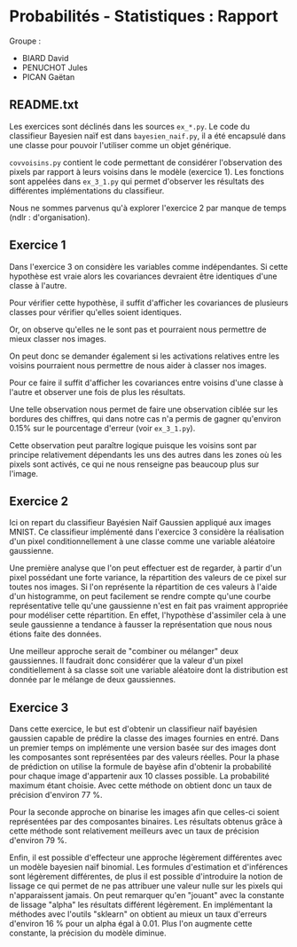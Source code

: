 # Probabilités - Statistiques : Rapport

Groupe :

- BIARD David
- PENUCHOT Jules
- PICAN Gaëtan

## README.txt

Les exercices sont déclinés dans les sources `ex_*.py`. Le code du classifieur Bayesien naïf est dans `bayesien_naif.py`, il a été encapsulé dans une classe pour pouvoir l'utiliser comme un objet générique.

`covvoisins.py` contient le code permettant de considérer l'observation des pixels par rapport à leurs voisins dans le modèle (exercice 1). Les fonctions sont appelées dans `ex_3_1.py` qui permet d'observer les résultats des différentes implémentations du classifieur.

Nous ne sommes parvenus qu'à explorer l'exercice 2 par manque de temps (ndlr : d'organisation).

## Exercice 1

Dans l'exercice 3 on considère les variables comme indépendantes. Si cette hypothèse est vraie alors les covariances devraient être identiques d'une classe à l'autre.

Pour vérifier cette hypothèse, il suffit d'afficher les covariances de plusieurs classes pour vérifier qu'elles soient identiques.

Or, on observe qu'elles ne le sont pas et pourraient nous permettre de mieux classer nos images.

On peut donc se demander également si les activations relatives entre les voisins pourraient nous permettre de nous aider à classer nos images.

Pour ce faire il suffit d'afficher les covariances entre voisins d'une classe à l'autre et observer une fois de plus les résultats.

Une telle observation nous permet de faire une observation ciblée sur les bordures des chiffres, qui dans notre cas n'a permis de gagner qu'environ 0.15% sur le pourcentage d'erreur (voir `ex_3_1.py`).

Cette observation peut paraître logique puisque les voisins sont par principe relativement dépendants les uns des autres dans les zones où les pixels sont activés, ce qui ne nous renseigne pas beaucoup plus sur l'image.

## Exercice 2

Ici on repart du classifieur Bayésien Naïf Gaussien appliqué aux images MNIST. Ce classifieur implémenté dans l'exercice 3 considère la réalisation d'un pixel conditionnellement à une classe comme une variable aléatoire gaussienne.

Une première analyse que l'on peut effectuer est de regarder, à partir d'un pixel possédant une forte variance, la répartition des valeurs de ce pixel sur toutes nos images. Si l'on représente la répartition de ces valeurs à l'aide d'un histogramme, on peut facilement se rendre compte qu'une courbe représentative telle qu'une gaussienne n'est en fait pas vraiment appropriée pour modéliser cette répartition. En effet, l'hypothèse d'assimiler cela à une seule gaussienne a tendance à fausser la représentation que nous nous étions faite des données.

Une meilleur approche serait de "combiner ou mélanger" deux gaussiennes. Il faudrait donc considérer que la valeur d'un pixel conditiellement à sa classe soit une variable aléatoire dont la distribution est donnée par le mélange de deux gaussiennes.

## Exercice 3

Dans cette exercice, le but est d'obtenir un classifieur naïf bayésien gaussien capable de prédire la classe des images fournies en entré. Dans un premier temps on implémente une version basée sur des images dont les composantes sont représentées par des valeurs réelles. Pour la phase de prédiction on utilise la formule de bayèse afin d'obtenir la probabilité pour chaque image d'appartenir aux 10 classes possible. La probabilité maximum étant choisie. Avec cette méthode on obtient donc un taux de précision d'environ 77 %.

Pour la seconde approche on binarise les images afin que celles-ci soient représentées par des composantes binaires. Les résultats obtenus grâce à cette méthode sont relativement meilleurs avec un taux de précision d'environ 79 %.

Enfin, il est possible d'effecteur une approche légèrement différentes avec un modèle bayesien naïf binomial. Les formules d'estimation et d'inférences sont légèrement différentes, de plus il est possible d'introduire la notion de lissage ce qui permet de ne pas attribuer une valeur nulle sur les pixels qui n'apparaissent jamais. On peut remarquer qu'en "jouant" avec la constante de lissage "alpha" les résultats différent légèrement. En implémentant la méthodes avec l'outils "sklearn" on obtient au mieux un taux d'erreurs d'environ 16 % pour un alpha égal à 0.01. Plus l'on augmente cette constante, la précision du modèle diminue.
